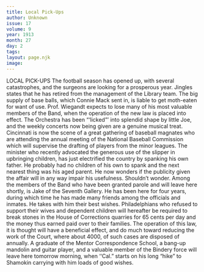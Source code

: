 ```yaml
---
title: Local Pick-Ups
author: Unknown
issue: 17
volume: 9
year: 1913
month: 27
day: 2
tags:
layout: page.njk
image:
---
```

LOCAL PICK-UPS    The football season has opened up, with several catastrophes, and the surgeons are looking for a prosperous year.    Jingles states that he has retired from the management of the Library team.    The big supply of base balls, which Connie Mack sent in, is liable to get moth-eaten for want of use.    Prof. Wiegandt expects to lose many of his most valuable members of the Band, when the operation of the new law is placed into effect.    The Orchestra has been “‘licked”’ into splendid shape by little Joe, and the weekly concerts now being given are a genuine musical treat.    Cincinnati is now the scene of a great gathering of baseball magnates who are attending the annual meeting of the National Baseball Commission which will supervise the drafting of players from the minor leagues.    The minister who recently advocated the generous use of the slipper in upbringing children, has just electrified the country by spanking his own father. He probably had no children of his own to spank and the next nearest thing was his aged parent. He now wonders if the publicity given the affair will in any way impair his usefulness. Shouldn’t wonder.    Among the members of the Band who have been granted parole and will leave here shortly, is Jake of the Seventh Gallery. He has been here for four years, during which time he has made many friends among the officials and inmates. He takes with him their best wishes.    Philadelphians who refused to support their wives and dependent children will hereafter be required to break stones in the House of Corrections quarries for 65 cents per day and the money thus earned paid over to their families. The operation of this law, it is thought will have a beneficial effect, and do much toward reducing the work of the Court, where about 4000, of such cases are disposed of annually.    A graduate of the Mentor Correspondence School, a bang-up mandolin and guitar player, and a valuable member of the Bindery force will leave here tomorrow morning, when ‘‘Cal.” starts on his long “hike” to Shamokin carrying with him loads of good wishes. 




